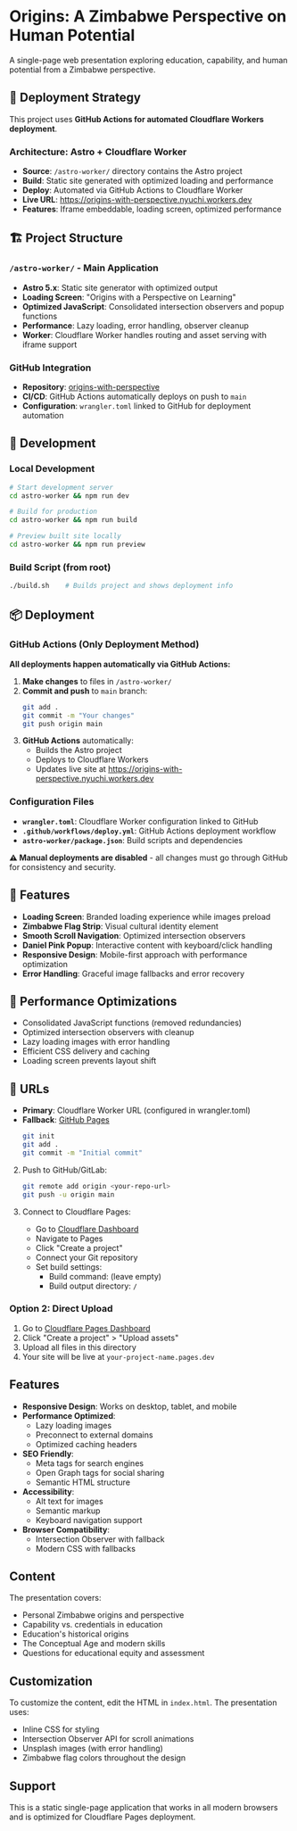 # Origins: A Zimbabwe Perspective on Human Potential

A single-page web presentation exploring education, capability, and human potential from a Zimbabwe perspective.

## 🚀 Deployment Strategy

This project uses **GitHub Actions for automated Cloudflare Workers deployment**.

### Architecture: Astro + Cloudflare Worker
- **Source**: `/astro-worker/` directory contains the Astro project
- **Build**: Static site generated with optimized loading and performance  
- **Deploy**: Automated via GitHub Actions to Cloudflare Worker
- **Live URL**: https://origins-with-perspective.nyuchi.workers.dev
- **Features**: Iframe embeddable, loading screen, optimized performance

## 🏗️ Project Structure

### `/astro-worker/` - Main Application
- **Astro 5.x**: Static site generator with optimized output
- **Loading Screen**: "Origins with a Perspective on Learning" 
- **Optimized JavaScript**: Consolidated intersection observers and popup functions
- **Performance**: Lazy loading, error handling, observer cleanup
- **Worker**: Cloudflare Worker handles routing and asset serving with iframe support

### GitHub Integration
- **Repository**: [origins-with-perspective](https://github.com/bryanfawcett/origins-with-perspective)
- **CI/CD**: GitHub Actions automatically deploys on push to `main`
- **Configuration**: `wrangler.toml` linked to GitHub for deployment automation

## 🔧 Development

### Local Development
```bash
# Start development server
cd astro-worker && npm run dev

# Build for production
cd astro-worker && npm run build

# Preview built site locally
cd astro-worker && npm run preview
```

### Build Script (from root)
```bash
./build.sh    # Builds project and shows deployment info
```

## 📦 Deployment

### GitHub Actions (Only Deployment Method)

**All deployments happen automatically via GitHub Actions:**

1. **Make changes** to files in `/astro-worker/`
2. **Commit and push** to `main` branch:
   ```bash
   git add .
   git commit -m "Your changes"
   git push origin main
   ```
3. **GitHub Actions** automatically:
   - Builds the Astro project
   - Deploys to Cloudflare Workers
   - Updates live site at https://origins-with-perspective.nyuchi.workers.dev

### Configuration Files

- **`wrangler.toml`**: Cloudflare Worker configuration linked to GitHub
- **`.github/workflows/deploy.yml`**: GitHub Actions deployment workflow
- **`astro-worker/package.json`**: Build scripts and dependencies

**⚠️ Manual deployments are disabled** - all changes must go through GitHub for consistency and security.

## 🎨 Features

- **Loading Screen**: Branded loading experience while images preload
- **Zimbabwe Flag Strip**: Visual cultural identity element  
- **Smooth Scroll Navigation**: Optimized intersection observers
- **Daniel Pink Popup**: Interactive content with keyboard/click handling
- **Responsive Design**: Mobile-first approach with performance optimization
- **Error Handling**: Graceful image fallbacks and error recovery

## 🚀 Performance Optimizations

- Consolidated JavaScript functions (removed redundancies)
- Optimized intersection observers with cleanup
- Lazy loading images with error handling
- Efficient CSS delivery and caching
- Loading screen prevents layout shift

## 🔗 URLs

- **Primary**: Cloudflare Worker URL (configured in wrangler.toml)
- **Fallback**: [GitHub Pages](https://bryanfawcett.github.io/origins-with-perspective)
   ```bash
   git init
   git add .
   git commit -m "Initial commit"
   ```

2. Push to GitHub/GitLab:
   ```bash
   git remote add origin <your-repo-url>
   git push -u origin main
   ```

3. Connect to Cloudflare Pages:
   - Go to [Cloudflare Dashboard](https://dash.cloudflare.com/)
   - Navigate to Pages
   - Click "Create a project"
   - Connect your Git repository
   - Set build settings:
     - Build command: (leave empty)
     - Build output directory: `/`

### Option 2: Direct Upload

1. Go to [Cloudflare Pages Dashboard](https://dash.cloudflare.com/)
2. Click "Create a project" > "Upload assets"
3. Upload all files in this directory
4. Your site will be live at `your-project-name.pages.dev`

## Features

- **Responsive Design**: Works on desktop, tablet, and mobile
- **Performance Optimized**: 
  - Lazy loading images
  - Preconnect to external domains
  - Optimized caching headers
- **SEO Friendly**: 
  - Meta tags for search engines
  - Open Graph tags for social sharing
  - Semantic HTML structure
- **Accessibility**: 
  - Alt text for images
  - Semantic markup
  - Keyboard navigation support
- **Browser Compatibility**: 
  - Intersection Observer with fallback
  - Modern CSS with fallbacks

## Content

The presentation covers:
- Personal Zimbabwe origins and perspective
- Capability vs. credentials in education
- Education's historical origins
- The Conceptual Age and modern skills
- Questions for educational equity and assessment

## Customization

To customize the content, edit the HTML in `index.html`. The presentation uses:
- Inline CSS for styling
- Intersection Observer API for scroll animations
- Unsplash images (with error handling)
- Zimbabwe flag colors throughout the design

## Support

This is a static single-page application that works in all modern browsers and is optimized for Cloudflare Pages deployment.
